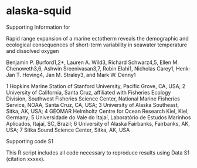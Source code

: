 # alaska-squid
Supporting Information for

Rapid range expansion of a marine ectotherm reveals the demographic and ecological consequences of short-term variability in seawater temperature and dissolved oxygen

Benjamin P. Burford1,2*, Lauren A. Wild3, Richard Schwarz4,5, Ellen M. Chenoweth3,6, Ashwin Sreenivasan3,7, Robin Elahi1, Nicholas Carey1, Henk-Jan T. Hoving4, Jan M. Straley3, and Mark W. Denny1

1 Hopkins Marine Station of Stanford University, Pacific Grove, CA, USA;
2 University of California, Santa Cruz, affiliated with Fisheries Ecology Division, Southwest Fisheries Science Center, National Marine Fisheries Service, NOAA, Santa Cruz, CA, USA;
3 University of Alaska Southeast, Sitka, AK, USA;
4 GEOMAR Helmholtz Centre for Ocean Research Kiel, Kiel, Germany;
5 Universidade do Vale do Itajaí, Laboratório de Estudos Marinhos Aplicados, Itajaí, SC, Brazil;
6 University of Alaska Fairbanks, Fairbanks, AK, USA;
7 Sitka Sound Science Center, Sitka, AK, USA

Supporting code S1

This R script includes all code necessary to reproduce results using Data S1 (citation xxxxx).
